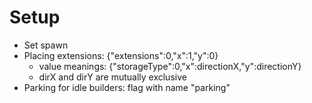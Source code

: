 ﻿# Setup
- Set spawn
- Placing extensions: {"extensions":0,"x":1,"y":0}  
  - value meanings: {"storageType":0,"x":directionX,"y":directionY}
  - dirX and dirY are mutually exclusive
- Parking for idle builders: flag with name "parking"